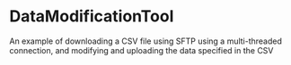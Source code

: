 # DataModificationTool
An example of downloading a CSV file using SFTP using a multi-threaded connection, and modifying and uploading the data specified in the CSV
